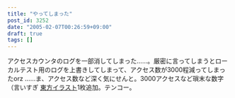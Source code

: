 ```yaml
---
title: "やってしまった"
post_id: 3252
date: "2005-02-07T00:26:59+09:00"
draft: true
tags: []
---
```



アクセスカウンタのログを一部消してしまった……。厳密に言ってしまうとローカルテスト用のログを上書きしてしまって、アクセス数が3000程減ってしまったorz ……ま、アクセス数など深く気にせんと。3000アクセスなど瑣末な数字（言いすぎ [東方イラスト](https://danmaq.com/3251)1枚追加。テンコー。
